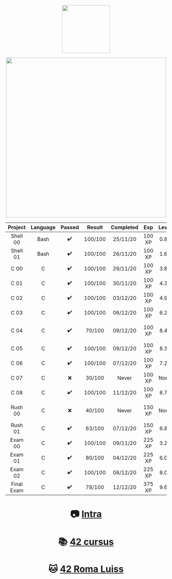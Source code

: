 <p align="center">
  <img src="https://www.42.fr/wp-content/themes/42/images/42_logo_black.svg" width="150" />
</p>
<p align="center">
  <img src="http://badge42.herokuapp.com/api/stats/cserapon?darkmode=true&cursus=C%20Piscine" width="500" />
</p>

| Project | Language | Passed | Result | Completed | Exp | Level | Failed on |
|:-------:|:--------:|:------:|:------:|:---------:|:---:|:-----:|:---------:|
Shell 00|Bash|✔️|100/100|25/11/20|100 XP|0.88|Completed
Shell 01|Bash|✔️|100/100|26/11/20|100 XP|1.67|Completed
C 00|C|✔️|100/100|29/11/20|100 XP|3.83|Completed
C 01|C|✔️|100/100|30/11/20|100 XP|4.39|Completed
C 02|C|✔️|100/100|03/12/20|100 XP|4.92|Completed
C 03|C|✔️|100/100|06/12/20|100 XP|6.22|Completed
C 04|C|✔️|70/100|09/12/20|100 XP|8.41|Missing peer evaluation
C 05|C|✔️|100/100|09/12/20|100 XP|8.35|Completed
C 06|C|✔️|100/100|07/12/20|100 XP|7.20|Completed
C 07|C|❌|30/100|Never|100 XP|None|Moulinette offline
C 08|C|✔️|100/100|11/12/20|100 XP|8.74|Completed
Rush 00|C|❌|40/100|Never|150 XP|None|Doesn't handle max int
Rush 01|C|✔️|63/100|07/12/20|150 XP|6.82|Stupid seg Fault
Exam 00|C|✔️|100/100|09/11/20|225 XP|3.23|Completed
Exam 01|C|✔️|80/100|04/12/20|225 XP|6.01|Ft_split
Exam 02|C|✔️|100/100|08/12/20|225 XP|8.02|Completed
Final Exam|C|✔️|78/100|12/12/20|375 XP|9.61|?????

<h1 align="center"> 
  
📷 [Intra](https://profile.intra.42.fr/users/cserapon) 
</h1>

<h1 align="center"> 
  
📚 [42 cursus](https://github.com/siraponte/cursus_42)
</h1>

<h1 align="center"> 
  
🐱 [42 Roma Luiss](https://42roma.it/en/) 
</h1>
